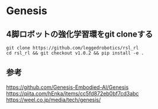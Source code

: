 # Genesis

## 4脚ロボットの強化学習環をgit cloneする

```
git clone https://github.com/leggedrobotics/rsl_rl
cd rsl_rl && git checkout v1.0.2 && pip install -e .

```

## 参考

https://github.com/Genesis-Embodied-AI/Genesis
https://qiita.com/hEnka/items/cc5fd872eb0bf7cd3abc
https://weel.co.jp/media/tech/genesis/

